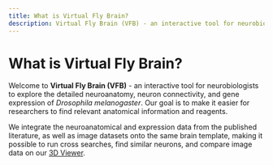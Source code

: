 ```yaml
---
title: What is Virtual Fly Brain?
description: Virtual Fly Brain (VFB) - an interactive tool for neurobiologists to explore the detailed neuroanatomy, neuron connectivity, and gene expression of Drosophila melanogaster.
---
```


# What is Virtual Fly Brain?

Welcome to **Virtual Fly Brain (VFB)** - an interactive tool for neurobiologists to explore the detailed neuroanatomy, neuron connectivity, and gene expression of _Drosophila melanogaster_. Our goal is to make it easier for researchers to find relevant anatomical information and reagents.

We integrate the neuroanatomical and expression data from the published literature, as well as image datasets onto the same brain template, making it possible to run cross searches, find similar neurons, and compare image data on our [3D Viewer](https://v2.virtualflybrain.org/org.geppetto.frontend/geppetto).
